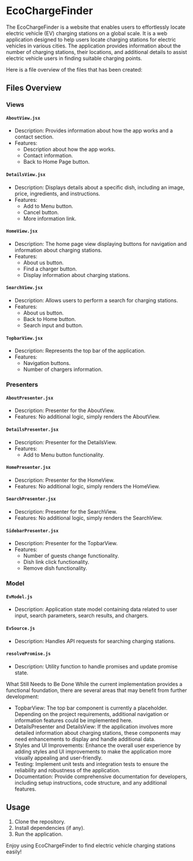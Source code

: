 # EcoChargeFinder

The EcoChargeFinder is a website that enables users to effortlessly locate electric vehicle (EV) charging stations on a global scale. It is a web application designed to help users locate charging stations for electric vehicles in various cities. The application provides information about the number of charging stations, their locations, and additional details to assist electric vehicle users in finding suitable charging points.

Here is a file overview of the files that has been created: 

## Files Overview

### Views

#### `AboutView.jsx`
- Description: Provides information about how the app works and a contact section.
- Features:
  - Description about how the app works.
  - Contact information.
  - Back to Home Page button.

#### `DetailsView.jsx`
- Description: Displays details about a specific dish, including an image, price, ingredients, and instructions.
- Features:
  - Add to Menu button.
  - Cancel button.
  - More information link.

#### `HomeView.jsx`
- Description: The home page view displaying buttons for navigation and information about charging stations.
- Features:
  - About us button.
  - Find a charger button.
  - Display information about charging stations.

#### `SearchView.jsx`
- Description: Allows users to perform a search for charging stations.
- Features:
  - About us button.
  - Back to Home button.
  - Search input and button.

#### `TopbarView.jsx`
- Description: Represents the top bar of the application.
- Features:
  - Navigation buttons.
  - Number of chargers information.

### Presenters

#### `AboutPresenter.jsx`
- Description: Presenter for the AboutView.
- Features: No additional logic, simply renders the AboutView.

#### `DetailsPresenter.jsx`
- Description: Presenter for the DetailsView.
- Features:
  - Add to Menu button functionality.

#### `HomePresenter.jsx`
- Description: Presenter for the HomeView.
- Features: No additional logic, simply renders the HomeView.

#### `SearchPresenter.jsx`
- Description: Presenter for the SearchView.
- Features: No additional logic, simply renders the SearchView.

#### `SidebarPresenter.jsx`
- Description: Presenter for the TopbarView.
- Features:
  - Number of guests change functionality.
  - Dish link click functionality.
  - Remove dish functionality.

### Model

#### `EvModel.js`
- Description: Application state model containing data related to user input, search parameters, search results, and chargers.

#### `EvSource.js`
- Description: Handles API requests for searching charging stations.

#### `resolvePromise.js`
- Description: Utility function to handle promises and update promise state.

What Still Needs to Be Done
While the current implementation provides a functional foundation, there are several areas that may benefit from further development:
* TopbarView: The top bar component is currently a placeholder. Depending on the project requirements, additional navigation or information features could be implemented here. 
* DetailsPresenter and DetailsView: If the application involves more detailed information about charging stations, these components may need enhancements to display and handle additional data. 
* Styles and UI Improvements: Enhance the overall user experience by adding styles and UI improvements to make the application more visually appealing and user-friendly. 
* Testing: Implement unit tests and integration tests to ensure the reliability and robustness of the application. 
* Documentation: Provide comprehensive documentation for developers, including setup instructions, code structure, and any additional features. 

## Usage

1. Clone the repository.
2. Install dependencies (if any).
3. Run the application.

Enjoy using EcoChargeFinder to find electric vehicle charging stations easily!
